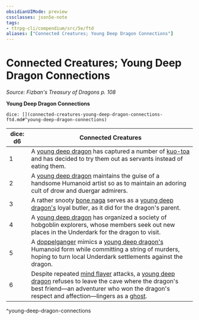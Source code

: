 ```yaml
---
obsidianUIMode: preview
cssclasses: json5e-note
tags:
- ttrpg-cli/compendium/src/5e/ftd
aliases: ["Connected Creatures; Young Deep Dragon Connections"]
---
```

# Connected Creatures; Young Deep Dragon Connections
*Source: Fizban's Treasury of Dragons p. 108* 

**Young Deep Dragon Connections**

`dice: [](connected-creatures-young-deep-dragon-connections-ftd.md#^young-deep-dragon-connections)`

| dice: d6 | Connected Creatures |
|----------|---------------------|
| 1 | A [young deep dragon](young-deep-dragon-ftd.md) has captured a number of [kuo-toa](kuo-toa.md) and has decided to try them out as servants instead of eating them. |
| 2 | A [young deep dragon](young-deep-dragon-ftd.md) maintains the guise of a handsome Humanoid artist so as to maintain an adoring cult of drow and duergar admirers. |
| 3 | A rather snooty [bone naga](bone-naga-spirit.md) serves as a [young deep dragon's](young-deep-dragon-ftd.md) loyal butler, as it did for the dragon's parent. |
| 4 | A [young deep dragon](young-deep-dragon-ftd.md) has organized a society of hobgoblin explorers, whose members seek out new places in the Underdark for the dragon to visit. |
| 5 | A [doppelganger](doppelganger.md) mimics a [young deep dragon's](young-deep-dragon-ftd.md) Humanoid form while committing a string of murders, hoping to turn local Underdark settlements against the dragon. |
| 6 | Despite repeated [mind flayer](mind-flayer.md) attacks, a [young deep dragon](young-deep-dragon-ftd.md) refuses to leave the cave where the dragon's best friend—an adventurer who won the dragon's respect and affection—lingers as a [ghost](ghost.md). |
^young-deep-dragon-connections